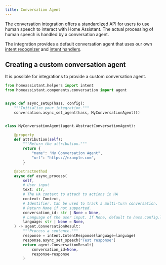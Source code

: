```yaml
---
title: Conversation Agent
---
```


The conversation integration offers a standardized API for users to use human speech to interact with Home Assistant. The actual processing of human speech is handled by a conversation agent.

The integration provides a default conversation agent that uses our own [intent recognizer](../../voice/intent-recognition) and [intent handlers](../../intent_index).

## Creating a custom conversation agent

It is possible for integrations to provide a custom conversation agent.

```python
from homeassistant.helpers import intent
from homeassistant.components.conversation import agent


async def async_setup(hass, config):
    """Initialize your integration."""
    conversation.async_set_agent(hass, MyConversationAgent())


class MyConversationAgent(agent.AbstractConversationAgent):

    @property
    def attribution(self):
        """Return the attribution."""
        return {
            "name": "My Conversation Agent",
            "url": "https://example.com",
        }

    @abstractmethod
    async def async_process(
        self,
        # User input
        text: str,
        # The HA context to attach to actions in HA
        context: Context,
        # Identifier. Can be used to track a multi-turn conversation.
        # Return None if not supported.
        conversation_id: str | None = None,
        # Language of the user input. If None, default to hass.config.language
        language: str | None = None,
    ) -> agent.ConversationResult:
        """Process a sentence."""
        response = intent.IntentResponse(language=language)
        response.async_set_speech("Test response")
        return agent.ConversationResult(
            conversation_id=None,
            response=response
        )
```
